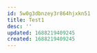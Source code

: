 ```yaml
---
id: 5w0g3dbnzey3r864hjxkn51
title: Test1
desc: ''
updated: 1688219409245
created: 1688219409245
---
```

